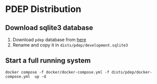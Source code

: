 PDEP Distribution
==================

## Download sqlite3 database

1. Download `pdep` database from [here](https://drive.google.com/file/d/1ecb0zk7EDY-71P_H-2lvX26DrsWGLOrj/view?usp=sharing)
2. Rename and copy it in `dists/pdep/development.sqlite3`

## Start a full running system

```
docker compose -f docker/docker-compose.yml -f dists/pdep/docker-compose.yml  up -d
```
